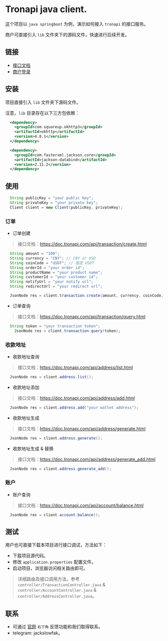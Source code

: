 # Tronapi java client.

这个项目以 `java springboot` 为例，演示如何接入 `tronapi` 的接口服务。

商户可直接引入 `lib` 文件夹下的源码文件，快速进行后续开发。

## 链接

- [接口文档](https://doc.tronapi.com)
- [商户登录](https://pro.tronapi.com)

## 安装

项目直接引入 `lib` 文件夹下源码文件。

注意，`lib` 目录存在以下三方包依赖：

```xml
  <dependency>
    <groupId>com.squareup.okhttp3</groupId>
    <artifactId>okhttp</artifactId>
    <version>4.8.1</version>
  </dependency>

  <dependency>
    <groupId>com.fasterxml.jackson.core</groupId>
    <artifactId>jackson-databind</artifactId>
    <version>2.11.2</version>
  </dependency>   
```

## 使用

```java
  String publicKey = "your public key";
  String privateKey = "your private key";
  Client client = new Client(publicKey, privateKey);
```

### 订单

- 订单创建

> 接口文档：https://doc.tronapi.com/api/transaction/create.html

```java
  String amount = "100";
  String currency = "CNY"; // CNY or USD
  String coinCode = "USDT"; // 固定 USDT
  String orderId = "your order id";
  String productName = "your product name";
  String customerId = "your customer id";
  String notifyUrl = "your notify url";
  String redirectUrl = "your redirect url";

  JsonNode res = client.transaction.create(amount, currency, coinCode, orderId, productName, customerId, notifyUrl, redirectUrl);
```

- 订单查询

> 接口文档：https://doc.tronapi.com/api/transaction/query.html

```java
  String token = "your transaction token";
	JsonNode res = client.transaction.query(token);
```

### 收款地址

- 收款地址查询

> 接口文档：https://doc.tronapi.com/api/address/list.html

```java
  JsonNode res = client.address.list();
```

- 收款地址添加

> 接口文档：https://doc.tronapi.com/api/address/add.html

```java
  JsonNode res = client.address.add("your wallet address");
```

- 收款地址生成

> 接口文档：https://doc.tronapi.com/api/address/generate.html

```java
  JsonNode res = client.address.generate();
```

- 收款地址生成 & 替换

> 接口文档：https://doc.tronapi.com/api/address/generate_add.html

```java
  JsonNode res = client.address.generate_add();
```

### 账户

- 账户查询

> 接口文档：https://doc.tronapi.com/api/account/balance.html

```java
  JsonNode res = client.account.balance();
```


## 测试

用户也可直接下载本项目进行接口调试，方法如下：

- 下载项目源代码。
- 修改 `application.properties` 配置文件。
- 启动项目，浏览器访问相关路由即可。

> 详细路由及接口调用方法，参考 `controller/TransactionController.java` & `controller/AccountController.java` & `controller/AddressController.java`。

## 联系

- 可通过 [官网](https://doc.tronapi.com) `右下角` 反馈功能和我们取得联系。
- telegram: jackslowfak。